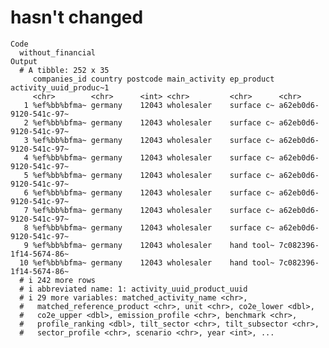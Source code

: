 # hasn't changed

    Code
      without_financial
    Output
      # A tibble: 252 x 35
         companies_id country postcode main_activity ep_product activity_uuid_produc~1
         <chr>        <chr>      <int> <chr>         <chr>      <chr>                 
       1 %ef%bb%bfma~ germany    12043 wholesaler    surface c~ a62eb0d6-9120-541c-97~
       2 %ef%bb%bfma~ germany    12043 wholesaler    surface c~ a62eb0d6-9120-541c-97~
       3 %ef%bb%bfma~ germany    12043 wholesaler    surface c~ a62eb0d6-9120-541c-97~
       4 %ef%bb%bfma~ germany    12043 wholesaler    surface c~ a62eb0d6-9120-541c-97~
       5 %ef%bb%bfma~ germany    12043 wholesaler    surface c~ a62eb0d6-9120-541c-97~
       6 %ef%bb%bfma~ germany    12043 wholesaler    surface c~ a62eb0d6-9120-541c-97~
       7 %ef%bb%bfma~ germany    12043 wholesaler    surface c~ a62eb0d6-9120-541c-97~
       8 %ef%bb%bfma~ germany    12043 wholesaler    surface c~ a62eb0d6-9120-541c-97~
       9 %ef%bb%bfma~ germany    12043 wholesaler    hand tool~ 7c082396-1f14-5674-86~
      10 %ef%bb%bfma~ germany    12043 wholesaler    hand tool~ 7c082396-1f14-5674-86~
      # i 242 more rows
      # i abbreviated name: 1: activity_uuid_product_uuid
      # i 29 more variables: matched_activity_name <chr>,
      #   matched_reference_product <chr>, unit <chr>, co2e_lower <dbl>,
      #   co2e_upper <dbl>, emission_profile <chr>, benchmark <chr>,
      #   profile_ranking <dbl>, tilt_sector <chr>, tilt_subsector <chr>,
      #   sector_profile <chr>, scenario <chr>, year <int>, ...

